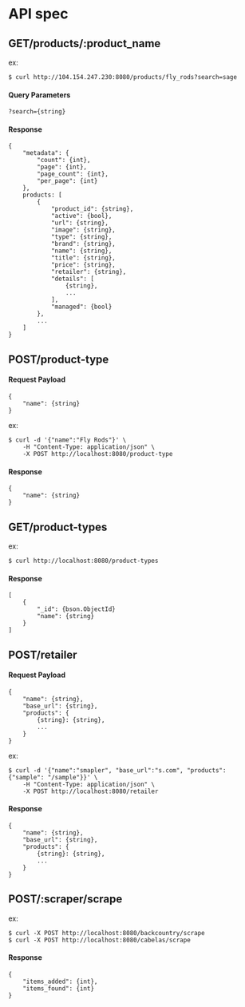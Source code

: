 # API spec

## GET/products/:product_name

ex:

```
$ curl http://104.154.247.230:8080/products/fly_rods?search=sage
```

#### Query Parameters
```
?search={string}

```

#### Response
```
{
    "metadata": {
        "count": {int},
        "page": {int},
        "page_count": {int},
        "per_page": {int}
    },
    products: [
        {
            "product_id": {string},
            "active": {bool},
            "url": {string},
            "image": {string},
            "type": {string},
            "brand": {string},
            "name": {string},
            "title": {string},
            "price": {string},
            "retailer": {string},
            "details": [
                {string},
                ...
            ],
            "managed": {bool}
        },
        ...
    ]
}
```

## POST/product-type

#### Request Payload
```
{
    "name": {string}
}
```

ex:

```
$ curl -d '{"name":"Fly Rods"}' \
    -H "Content-Type: application/json" \
    -X POST http://localhost:8080/product-type
```

#### Response
```
{
    "name": {string}
}
```

## GET/product-types

ex:

```
$ curl http://localhost:8080/product-types
```

#### Response
```
[
    {
        "_id": {bson.ObjectId}
        "name": {string}
    }
]
```

## POST/retailer

#### Request Payload
```
{
    "name": {string},
    "base_url": {string},
    "products": {
        {string}: {string},
        ...
    }
}
```

ex:

```
$ curl -d '{"name":"smapler", "base_url":"s.com", "products": {"sample": "/sample"}}' \
    -H "Content-Type: application/json" \
    -X POST http://localhost:8080/retailer
```

#### Response
```
{
    "name": {string},
    "base_url": {string},
    "products": {
        {string}: {string},
        ...
    }
}
```

## POST/:scraper/scrape

ex:

```
$ curl -X POST http://localhost:8080/backcountry/scrape
$ curl -X POST http://localhost:8080/cabelas/scrape
```

#### Response
```
{
    "items_added": {int},
    "items_found": {int}
}
```
